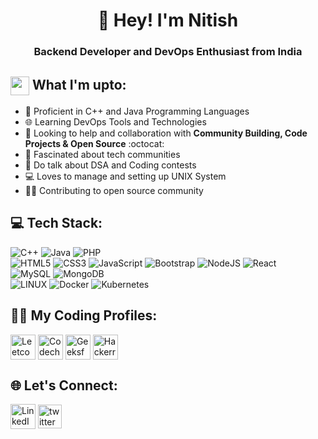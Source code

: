 <h1 align="center">👋 Hey! I'm Nitish</h1>
<h3 align="center">Backend Developer and DevOps Enthusiast from India</h3>

## <img src="https://em-content.zobj.net/source/skype/289/man-technologist_1f468-200d-1f4bb.png" height="30px" width="30px" align="center"/> What I'm upto:

- 💪 Proficient in C++ and Java Programming Languages
- 🌐 Learning DevOps Tools and Technologies
- 🤝 Looking to help and collaboration with **Community Building, Code Projects & Open Source** :octocat:
- 👥 Fascinated about tech communities
- 💪 Do talk about DSA and Coding contests
- 💻 Loves to manage and setting up UNIX System 
- 👨‍💻 Contributing to open source community


## 💻 Tech Stack:

![C++](https://img.shields.io/badge/c++-%2300599C.svg?style=for-the-badge&logo=c%2B%2B&logoColor=white) 
![Java](https://img.shields.io/badge/java-%23ED8B00.svg?style=for-the-badge&logo=java&logoColor=white) 
![PHP](https://img.shields.io/badge/php-%23777BB4.svg?style=for-the-badge&logo=php&logoColor=white) <br> 
![HTML5](https://img.shields.io/badge/html5-%23E34F26.svg?style=for-the-badge&logo=html5&logoColor=white)
![CSS3](https://img.shields.io/badge/css3-%231572B6.svg?style=for-the-badge&logo=css3&logoColor=white) 
![JavaScript](https://img.shields.io/badge/javascript-%23323330.svg?style=for-the-badge&logo=javascript&logoColor=%23F7DF1E) 
![Bootstrap](https://img.shields.io/badge/bootstrap-%23563D7C.svg?style=for-the-badge&logo=bootstrap&logoColor=white) 
![NodeJS](https://img.shields.io/badge/node.js-6DA55F?style=for-the-badge&logo=node.js&logoColor=white) 
![React](https://img.shields.io/badge/react-%2320232a.svg?style=for-the-badge&logo=react&logoColor=%2361DAFB) <br>
![MySQL](https://img.shields.io/badge/mysql-%2300f.svg?style=for-the-badge&logo=mysql&logoColor=white) 
![MongoDB](https://img.shields.io/badge/MongoDB-%234ea94b.svg?style=for-the-badge&logo=mongodb&logoColor=white) <br>
![LINUX](https://img.shields.io/badge/Linux-FCC624?style=for-the-badge&logo=linux&logoColor=black) 
![Docker](https://img.shields.io/badge/docker-%230db7ed.svg?style=for-the-badge&logo=docker&logoColor=white) 
![Kubernetes](https://img.shields.io/badge/kubernetes-%23326ce5.svg?style=for-the-badge&logo=kubernetes&logoColor=white) 


## 👨‍💻 My Coding Profiles:

<p align="left">
  <a href="https://leetcode.com/beast33/" target="_blank"><img src="https://assets.leetcode.com/users/leetcode/avatar_1568224780.png" align="center" alt="Leetcode" height=40 /></a>
  <a href="https://www.codechef.com/users/beast31" target="_blank"><img src="https://user-images.githubusercontent.com/94921807/232976928-749d7da8-e0b4-4f03-b0aa-4af90900126f.PNG" align="center" alt="Codechef" height=40 /></a>
  <a href="https://auth.geeksforgeeks.org/user/nitishchintakindi" target="_blank"><img src="https://user-images.githubusercontent.com/94921807/232977230-b4a72115-a8f8-4179-a5c9-035f72ad5349.png" align="center" alt="Geeksforgeeks"  height=40 /></a>
  <a href="https://www.hackerrank.com/nitishchintakin1" target="_blank"><img src="https://user-images.githubusercontent.com/94921807/232977500-da457b1e-ddea-469b-b857-0f175e8b0769.png" align="center" alt="Hackerrank" height=40 /></a>
</p>


## 🌐 Let's Connect:

<p align="left">
  <a href="https://www.linkedin.com/in/nitish-chintakindi-40842a1a2/" target="_blank"><img src="https://www.vectorlogo.zone/logos/linkedin/linkedin-icon.svg" align="center" alt="LinkedIn" height=40 /></a>
  <a href="https://twitter.com/Nitishc312" target="_blank"><img align="center" src="https://www.vectorlogo.zone/logos/twitter/twitter-official.svg" alt="twitter" height=38 /></a>
</p>


<!--
## 📊 GitHub Stats:

![](https://github-readme-stats.vercel.app/api?username=nitish312&theme=blueberry&hide_border=false&include_all_commits=false&count_private=false)   ![](https://github-readme-stats.vercel.app/api/top-langs/?username=nitish312&theme=blueberry&hide_border=false&include_all_commits=false&count_private=false&layout=compact) 
![](https://github-readme-streak-stats.herokuapp.com/?user=nitish312&theme=blueberry&hide_border=false)<br/>
*/
-->
